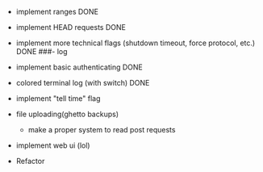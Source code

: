 - implement ranges
DONE

- implement HEAD requests
DONE



- implement more technical flags (shutdown timeout, force protocol, etc.)
DONE
###- log



- implement basic authenticating
DONE



- colored terminal log (with switch)
DONE




- implement "tell time" flag

- file uploading(ghetto backups)
    - make a proper system to read post requests

- implement web ui (lol)



- Refactor